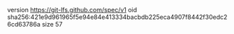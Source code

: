 version https://git-lfs.github.com/spec/v1
oid sha256:421e9d961965f5e94e84e413334bacbdb225eca4907f8442f30edc26cd63786a
size 57
